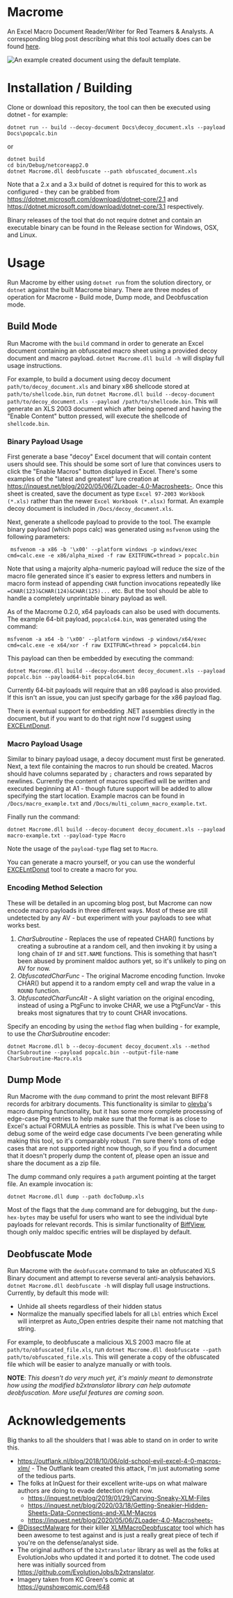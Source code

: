 # Macrome
An Excel Macro Document Reader/Writer for Red Teamers & Analysts. A corresponding blog post describing what this tool actually does can be found [here](https://malware.pizza/2020/05/12/evading-av-with-excel-macros-and-biff8-xls/).

![An example created document using the default template.](Docs/macrome.png)

# Installation / Building
Clone or download this repository, the tool can then be executed using dotnet - for example:

~~~
dotnet run -- build --decoy-document Docs\decoy_document.xls --payload Docs\popcalc.bin
~~~

or 

~~~
dotnet build
cd bin/Debug/netcoreapp2.0
dotnet Macrome.dll deobfuscate --path obfuscated_document.xls
~~~

Note that a 2.x and a 3.x build of dotnet is required for this to work as configured - they can be grabbed from  https://dotnet.microsoft.com/download/dotnet-core/2.1 and https://dotnet.microsoft.com/download/dotnet-core/3.1 respectively.

Binary releases of the tool that do not require dotnet and contain an executable binary can be found in the Release section for Windows, OSX, and Linux.

# Usage
Run Macrome by either using `dotnet run` from the solution directory, or `dotnet` against the built Macrome binary. There are three modes of operation for Macrome - Build mode, Dump mode, and Deobfuscation mode. 

## Build Mode
Run Macrome with the `build` command in order to generate an Excel document containing an obfuscated macro sheet using a provided decoy document and macro payload. `dotnet Macrome.dll build -h` will display full usage instructions.

For example, to build a document using decoy document `path/to/decoy_document.xls` and binary x86 shellcode stored at `path/to/shellcode.bin`, run `dotnet Macrome.dll build --decoy-document path/to/decoy_document.xls --payload /path/to/shellcode.bin`. This will generate an XLS 2003 document which after being opened and having the "Enable Content" button pressed, will execute the shellcode of `shellcode.bin`.

### Binary Payload Usage
First generate a base "decoy" Excel document that will contain content users should see. This should be some sort of lure that convinces users to click the "Enable Macros" button displayed in Excel. There's some examples of the "latest and greatest" lure creation at https://inquest.net/blog/2020/05/06/ZLoader-4.0-Macrosheets-. Once this sheet is created, save the document as type `Excel 97-2003 Workbook (*.xls)` rather than the newer `Excel Workbook (*.xlsx)` format. An example decoy document is included in `/Docs/decoy_document.xls`.

Next, generate a shellcode payload to provide to the tool. The example binary payload (which pops calc) was generated using `msfvenom` using the following parameters:

~~~
 msfvenom -a x86 -b '\x00' --platform windows -p windows/exec cmd=calc.exe -e x86/alpha_mixed -f raw EXITFUNC=thread > popcalc.bin
~~~

Note that using a majority alpha-numeric payload will reduce the size of the macro file generated since it's easier to express letters and numbers in macro form instead of appending `CHAR` function invocations repeatedly like `=CHAR(123)&CHAR(124)&CHAR(125)...` etc. But the tool should be able to handle a completely unprintable binary payload as well.

As of the Macrome 0.2.0, x64 payloads can also be used with documents. The example 64-bit payload, `popcalc64.bin`, was generated using the command:

~~~
msfvenom -a x64 -b '\x00' --platform windows -p windows/x64/exec cmd=calc.exe -e x64/xor -f raw EXITFUNC=thread > popcalc64.bin
~~~

This payload can then be embedded by executing the command:

~~~
dotnet Macrome.dll build --decoy-document decoy_document.xls --payload popcalc.bin --payload64-bit popcalc64.bin
~~~

Currently 64-bit payloads will require that an x86 payload is also provided. If this isn't an issue, you can just specify garbage for the x86 payload flag.

There is eventual support for embedding .NET assemblies directly in the document, but if you want to do that right now I'd suggest using [EXCELntDonut](https://github.com/FortyNorthSecurity/EXCELntDonut/).

### Macro Payload Usage
Similar to binary payload usage, a decoy document must first be generated. Next, a text file containing the macros to run should be created. Macros should have columns separated by `;` characters and rows separated by newlines. Currently the content of macros specified will be written and executed beginning at A1 - though future support will be added to allow specifying the start location. Example macros can be found in `/Docs/macro_example.txt` and `/Docs/multi_column_macro_example.txt`.

Finally run the command:

~~~
dotnet Macrome.dll build --decoy-document decoy_document.xls --payload macro-example.txt --payload-type Macro
~~~

Note the usage of the `payload-type` flag set to `Macro`. 

You can generate a macro yourself, or you can use the wonderful [EXCELntDonut](https://github.com/FortyNorthSecurity/EXCELntDonut/) tool to create a macro for you.

### Encoding Method Selection
These will be detailed in an upcoming blog post, but Macrome can now encode macro payloads in three different ways. Most of these are still undetected by any AV - but experiment with your payloads to see what works best.
1. *CharSubroutine* - Replaces the use of repeated CHAR() functions by creating a subroutine at a random cell, and then invoking it by using a long chain of `IF` and `SET.NAME` functions. This is something that hasn't been abused by prominent maldoc authors yet, so it's unlikely to ping on AV for now. 
2. *ObfuscatedCharFunc* - The original Macrome encoding function. Invoke CHAR() but append it to a random empty cell and wrap the value in a `ROUND` function. 
3. *ObfuscatedCharFuncAlt* - A slight variation on the original encoding, instead of using a PtgFunc to invoke CHAR, we use a PtgFuncVar - this breaks most signatures that try to count CHAR invocations. 

Specify an encoding by using the `method` flag when building - for example, to use the *CharSubroutine* encoder:

```
dotnet Macrome.dll b --decoy-document decoy_document.xls --method CharSubroutine --payload popcalc.bin --output-file-name CharSubroutine-Macro.xls
```

## Dump Mode
Run Macrome with the `dump` command to print the most relevant BIFF8 records for arbitrary documents. This functionality is similar to [olevba](https://github.com/decalage2/oletools/wiki/olevba)'s macro dumping functionality, but it has some more complete processing of edge-case Ptg entries to help make sure that the format is as close to Excel's actual FORMULA entries as possible. This is what I've been using to debug some of the weird edge case documents I've been generating while making this tool, so it's comparably robust. I'm sure there's tons of edge cases that are not supported right now though, so if you find a document that it doesn't properly dump the content of, please open an issue and share the document as a zip file.

The dump command only requires a `path` argument pointing at the target file. An example invocation is:

~~~
dotnet Macrome.dll dump --path docToDump.xls
~~~

Most of the flags that the `dump` command are for debugging, but the `dump-hex-bytes` may be useful for users who want to see the individual byte payloads for relevant records. This is similar functionality of [BiffView](https://www.aldeid.com/wiki/BiffView), though only maldoc specific entries will be displayed by default.

## Deobfuscate Mode
Run Macrome with the `deobfuscate` command to take an obfuscated XLS Binary document and attempt to reverse several anti-analysis behaviors. `dotnet Macrome.dll deobfuscate -h` will display full usage instructions. Currently, by default this mode will:

* Unhide all sheets regardless of their hidden status
* Normalize the manually specified labels for all `Lbl` entries which Excel will interpret as Auto_Open entries despite their name not matching that string.

For example, to deobfuscate a malicious XLS 2003 macro file at `path/to/obfuscated_file.xls`, run `dotnet Macrome.dll deobfuscate --path path/to/obfuscated_file.xls`. This will generate a copy of the obfuscated file which will be easier to analyze manually or with tools.

**NOTE**: *This doesn't do very much yet, it's mainly meant to demonstrate how using the modified b2xtranslator library can help automate deobfuscation. More useful features are coming soon.* 

# Acknowledgements 
Big thanks to all the shoulders that I was able to stand on in order to write this.

* https://outflank.nl/blog/2018/10/06/old-school-evil-excel-4-0-macros-xlm/ - The Outflank team created this attack, I'm just automating some of the tedious parts.
* The folks at InQuest for their excellent write-ups on what malware authors are doing to evade detection right now.
  * https://inquest.net/blog/2019/01/29/Carving-Sneaky-XLM-Files
  * https://inquest.net/blog/2020/03/18/Getting-Sneakier-Hidden-Sheets-Data-Connections-and-XLM-Macros
  * https://inquest.net/blog/2020/05/06/ZLoader-4.0-Macrosheets-
* [@DissectMalware](https://twitter.com/DissectMalware/) for their killer [XLMMacroDeobfuscator](https://github.com/DissectMalware/XLMMacroDeobfuscator) tool which has been awesome to test against and is just a really great piece of tech if you're on the defense/analyst side.
* The original authors of the `b2xtranslator` library as well as the folks at EvolutionJobs who updated it and ported it to dotnet. The code used here was initially sourced from https://github.com/EvolutionJobs/b2xtranslator.
* Imagery taken from KC Green's comic at https://gunshowcomic.com/648
